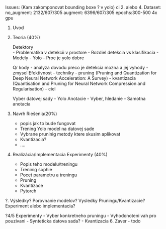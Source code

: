 Issues:
	(Kam zakomponovat bounding boxe ? v yolo) ci 2. alebo 4.
Dataset:
	no_augment: 2132/607/305
	augment: 6396/607/305
epochs:300-500
4x gpu

1. Uvod

2. Teoria (40%)

	Detektory	
 		- Problematika v detekcii v prostore
		- Rozdiel detekcia vs klasifikacia
		- Modely
		- Yolo
		- Proc je yolo dobre
		
	Qr kody
		- analyza dovodu preco je detekcia mozna a jej vyhody
		- zmysel
	Efektivnost
		- techniky
		- pruning (Pruning and Quantization for Deep Neural Network Acceleration: A Survey)
		- kvantizacia (Quantisation and Pruning for Neural Network Compression and Regularisation) 
		- ciel
	
	Vyber datovej sady
		- Yolo Anotacie
		- Vyber, hledanie
		- Samotna anotacia

3. Navrh Riešenia(20%)
	- popis jak to bude fungovat
	- Trening Yolo model na datovej sade
	- Vybrane pruninig metody ktere skusim 		aplikovat
	- Kvantizacia?
	- ....

4. Realizácia/Implementacia Experimenty (40%) 
	- Popis teho modelu/treningu
	- Treninig sophie
	- Pocet parametru a treningu
	- Pruning 
	- Kvantizace
	- Pytorch

?. Výsledky? Porovnanie modelov? Vysledky Pruningu/Kvantizacie? Experiment alebo implementacia?

?4/5 Experimenty
	-  Vyber konkretneho pruningu 
	-  Vyhodonoteni vah pro pouzivani
	-  Synteticka datova sada?
	-  Kvantizacia
6. Zaver
	- todo	
